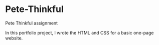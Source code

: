 # Pete-Thinkful
Pete Thinkful assignment

In this portfolio project, I wrote the HTML and CSS for a basic one-page website.
